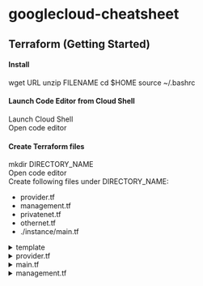 # googlecloud-cheatsheet

## Terraform (Getting Started)

#### Install  
wget URL
unzip FILENAME
cd $HOME
source ~/.bashrc

#### Launch Code Editor from Cloud Shell
Launch Cloud Shell<br>
Open code editor

#### Create Terraform files
mkdir DIRECTORY_NAME<br>
Open code editor<br>
Create following files under DIRECTORY_NAME:<br>

- provider.tf
- management.tf
- privatenet.tf
- othernet.tf
- ./instance/main.tf

<details>
<summary>template</summary>
  
```
Details go here
```
</details>

<details>
<summary>provider.tf</summary>
  
```
provider "google" {}
terraform init
```
</details>

<details>
<summary>main.tf</summary>
  
```
variable "instance_name" {}
variable "instance_zone" {}
variable "instance_type" {
  default = "n1-standard-1"
  }
variable "instance_subnetwork" {}

resource "google_compute_instance" "vm_instance" {
  name         = "${var.instance_name}"
  zone         = "${var.instance_zone}"
  machine_type = "${var.instance_type}"
  boot_disk {
    initialize_params {
      image = "debian-cloud/debian-9"
      }
  }
  network_interface {
    subnetwork = "${var.instance_subnetwork}"
    access_config {
      # Allocate a one-to-one NAT IP to the instance
    }
  }
}
```
</details>

<details>
<summary>management.tf</summary>
  
```
# Create the managementnet network
resource "google_compute_network" "managementnet" {
  name                    = "managementnet"
  auto_create_subnetworks = "false"
}

# Create managementsubnet-us subnetwork
resource "google_compute_subnetwork" "managementsubnet-us" {
  name          = "managementsubnet-us"
  region        = "us-central1"
  network       = google_compute_network.managementnet.self_link
  ip_cidr_range = "10.130.0.0/20"
}

# Add a firewall rule to allow HTTP, SSH, and RDP traffic on managementnet
resource "google_compute_firewall" "managementnet-allow-http-ssh-rdp-icmp" {
  name    = "managementnet-allow-http-ssh-rdp-icmp"
  network = google_compute_network.managementnet.self_link
  allow {
    protocol = "tcp"
    ports    = ["22", "80", "3389"]
  }
  allow {
    protocol = "icmp"
  }
}

# Add the managementnet-us-vm instance
module "managementnet-us-vm" {
  source              = "./instance"
  instance_name       = "managementnet-us-vm"
  instance_zone       = "us-central1-a"
  instance_subnetwork = google_compute_subnetwork.managementsubnet-us.self_link
}
```
</details>


